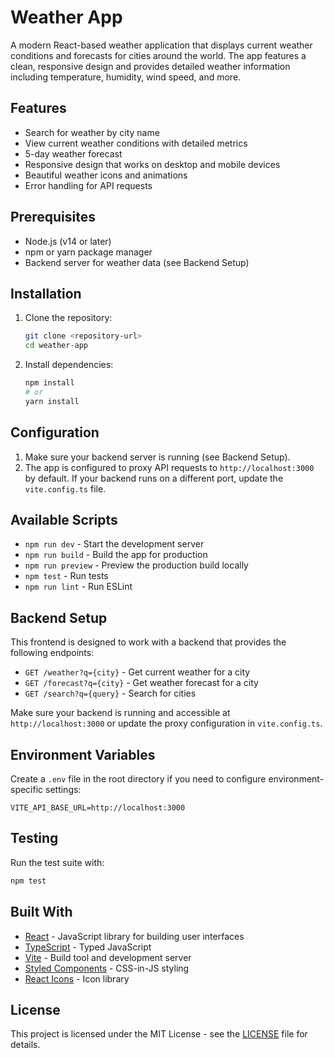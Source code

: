 # Weather App

A modern React-based weather application that displays current weather conditions and forecasts for cities around the world. The app features a clean, responsive design and provides detailed weather information including temperature, humidity, wind speed, and more.

## Features

- Search for weather by city name
- View current weather conditions with detailed metrics
- 5-day weather forecast
- Responsive design that works on desktop and mobile devices
- Beautiful weather icons and animations
- Error handling for API requests

## Prerequisites

- Node.js (v14 or later)
- npm or yarn package manager
- Backend server for weather data (see Backend Setup)

## Installation

1. Clone the repository:
   ```bash
   git clone <repository-url>
   cd weather-app
   ```

2. Install dependencies:
   ```bash
   npm install
   # or
   yarn install
   ```

## Configuration

1. Make sure your backend server is running (see Backend Setup).
2. The app is configured to proxy API requests to `http://localhost:3000` by default. If your backend runs on a different port, update the `vite.config.ts` file.

## Available Scripts

- `npm run dev` - Start the development server
- `npm run build` - Build the app for production
- `npm run preview` - Preview the production build locally
- `npm test` - Run tests
- `npm run lint` - Run ESLint

## Backend Setup

This frontend is designed to work with a backend that provides the following endpoints:

- `GET /weather?q={city}` - Get current weather for a city
- `GET /forecast?q={city}` - Get weather forecast for a city
- `GET /search?q={query}` - Search for cities

Make sure your backend is running and accessible at `http://localhost:3000` or update the proxy configuration in `vite.config.ts`.

## Environment Variables

Create a `.env` file in the root directory if you need to configure environment-specific settings:

```env
VITE_API_BASE_URL=http://localhost:3000
```

## Testing

Run the test suite with:

```bash
npm test
```

## Built With

- [React](https://reactjs.org/) - JavaScript library for building user interfaces
- [TypeScript](https://www.typescriptlang.org/) - Typed JavaScript
- [Vite](https://vitejs.dev/) - Build tool and development server
- [Styled Components](https://styled-components.com/) - CSS-in-JS styling
- [React Icons](https://react-icons.github.io/react-icons/) - Icon library

## License

This project is licensed under the MIT License - see the [LICENSE](LICENSE) file for details.
